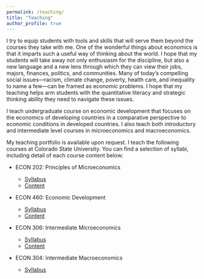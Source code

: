 ```yaml
---
permalink: /teaching/
title: "Teaching"
author_profile: true
---
```

I try to equip students with tools and skills that will serve them beyond the courses they take with me.  One of the wonderful things about economics is that it imparts such a useful way of thinking about the world. I hope that my students will take away not only enthusiasm for the discipline, but also a new language and a new lens through which they can view their jobs, majors, finances, politics, and communities.  Many of today’s compelling social issues—racism, climate change, poverty, health care, and inequality to name a few—can be framed as economic problems.  I hope that my teaching helps arm students with the quantitative literacy and strategic thinking ability they need to navigate these issues.

I teach undergraduate course on economic development that
focuses on the economics of developing countries in a comparative perspective
to economic conditions in developed countries. I also teach both introductory 
and intermediate level courses in microeconomics and
macroeconomics.

My teaching portfolio is available upon request.
I teach the following courses at Colorado State University.
You can find a selection of syllabi, including detail of each course content below:

- ECON 202: Principles of Microeconomics
    - [Syllabus](/files/pdf/teaching/ECON202_801_Syllabus__SP22_.pdf)
    - [Content](/files/pdf/teaching/ECON202_801_Schedule__SP22_.pdf)

- ECON 460: Economic Development
    - [Syllabus](/files/pdf/teaching/ECON460_801_Syllabus.pdf)
    - [Content](/files/pdf/teaching/ECON460_Schedule.pdf)

- ECON 306: Intermediate Microeconomics
    - [Syllabus](/files/pdf/teaching/ECON306_001_Syllabus.pdf)
    - [Content](/files/pdf/teaching/ECON306_801_Schedule.pdf)

- ECON 304: Intermediate Macroeconomics
    - [Syllabus](/files/pdf/teaching/ECON304_Fall20Syllabus.pdf)
